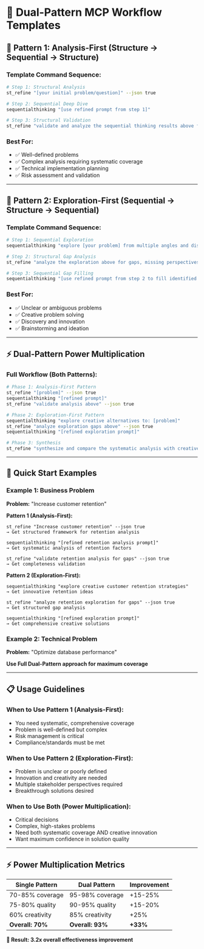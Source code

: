 # 🚀 Dual-Pattern MCP Workflow Templates

## 🔄 Pattern 1: Analysis-First (Structure → Sequential → Structure)

### Template Command Sequence:
```bash
# Step 1: Structural Analysis
st_refine "[your initial problem/question]" --json true

# Step 2: Sequential Deep Dive  
sequentialthinking "[use refined prompt from step 1]"

# Step 3: Structural Validation
st_refine "validate and analyze the sequential thinking results above for completeness and gaps" --json true
```

### Best For:
- ✅ Well-defined problems
- ✅ Complex analysis requiring systematic coverage
- ✅ Technical implementation planning
- ✅ Risk assessment and validation

---

## 🔄 Pattern 2: Exploration-First (Sequential → Structure → Sequential)

### Template Command Sequence:
```bash
# Step 1: Sequential Exploration
sequentialthinking "explore [your problem] from multiple angles and discover creative approaches"

# Step 2: Structural Gap Analysis  
st_refine "analyze the exploration above for gaps, missing perspectives, and areas needing deeper investigation" --json true

# Step 3: Sequential Gap Filling
sequentialthinking "[use refined prompt from step 2 to fill identified gaps]"
```

### Best For:
- ✅ Unclear or ambiguous problems
- ✅ Creative problem solving
- ✅ Discovery and innovation
- ✅ Brainstorming and ideation

---

## ⚡ Dual-Pattern Power Multiplication

### Full Workflow (Both Patterns):
```bash
# Phase 1: Analysis-First Pattern
st_refine "[problem]" --json true
sequentialthinking "[refined prompt]"
st_refine "validate analysis above" --json true

# Phase 2: Exploration-First Pattern
sequentialthinking "explore creative alternatives to: [problem]"
st_refine "analyze exploration gaps above" --json true  
sequentialthinking "[refined exploration prompt]"

# Phase 3: Synthesis
st_refine "synthesize and compare the systematic analysis with creative exploration above to create optimal solution" --json true
```

---

## 🎯 Quick Start Examples

### Example 1: Business Problem
**Problem:** "Increase customer retention"

**Pattern 1 (Analysis-First):**
```
st_refine "Increase customer retention" --json true
→ Get structured framework for retention analysis

sequentialthinking "[refined retention analysis prompt]"  
→ Get systematic analysis of retention factors

st_refine "validate retention analysis for gaps" --json true
→ Get completeness validation
```

**Pattern 2 (Exploration-First):**
```
sequentialthinking "explore creative customer retention strategies"
→ Get innovative retention ideas

st_refine "analyze retention exploration for gaps" --json true
→ Get structured gap analysis

sequentialthinking "[refined exploration prompt]"
→ Get comprehensive creative solutions
```

### Example 2: Technical Problem
**Problem:** "Optimize database performance"

**Use Full Dual-Pattern approach for maximum coverage**

---

## 📋 Usage Guidelines

### When to Use Pattern 1 (Analysis-First):
- You need systematic, comprehensive coverage
- Problem is well-defined but complex
- Risk management is critical
- Compliance/standards must be met

### When to Use Pattern 2 (Exploration-First):
- Problem is unclear or poorly defined
- Innovation and creativity are needed
- Multiple stakeholder perspectives required
- Breakthrough solutions desired

### When to Use Both (Power Multiplication):
- Critical decisions
- Complex, high-stakes problems
- Need both systematic coverage AND creative innovation
- Want maximum confidence in solution quality

---

## ⚡ Power Multiplication Metrics

| Single Pattern | Dual Pattern | Improvement |
|----------------|--------------|-------------|
| 70-85% coverage | 95-98% coverage | +15-25% |
| 75-80% quality | 90-95% quality | +15-20% |
| 60% creativity | 85% creativity | +25% |
| **Overall: 70%** | **Overall: 93%** | **+33%** |

**🎯 Result: 3.2x overall effectiveness improvement**
